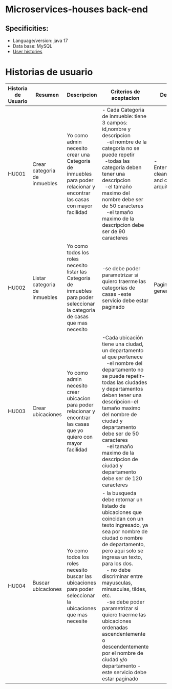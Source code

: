 # Microservices-houses back-end

## Specificities:
- Language/version: java 17
- Data base: MySQL
- [User histories](https://github.com/nateusse/microservices-houses/wiki/Historias-de-usuario)

# Historias de usuario

| Historia de Usuario   | Resumen |  Descripcion | Criterios de aceptacion| Desafios |
|----| ------|------|-------|----| 
| HU001 | Crear categoria de inmuebles | Yo como admin necesito crear una Categoria de inmuebles para poder relacionar y encontrar las casas con mayor facilidad|- Cada Categoria de inmueble: tiene 3 campos: id,nombre y descripcion <br>&nbsp;&nbsp; -el nombre de la categoria no se puede repetir <br>&nbsp;&nbsp;-todas las categoria deben tener una descripcion  <br>&nbsp;&nbsp;-el tamaño maximo del nombre debe ser de 50 caracteres <br>&nbsp;&nbsp; -el tamaño maximo de la descripcion debe ser de 90 caracteres| - Entendimiento clean code and clean arquitecture |  
| HU002 | Listar categoria de inmuebles | Yo como todos los roles necesito listar las Categoria de inmuebles para poder seleccionar la categoria de casas que mas necesito|-se debe poder parametrizar si quiero traerme las categorias de casas -este servicio debe estar paginado| Paginado generico | 
| HU003 | Crear ubicaciones |Yo como admin necesito crear ubicacion para poder relacionar y encontrar las casas que yo quiero con mayor facilidad| -Cada ubicación tiene una ciudad, un departamento al que pertenece <br>&nbsp;&nbsp; -el nombre del departamento no se puede repetir-todas las ciudades y departamentos deben tener una descripcion-el tamaño maximo del nombre de ciudad y departamento debe ser de 50 caracteres <br>&nbsp;&nbsp; -el tamaño maximo de la descripcion de ciudad y departamento debe ser de 120 caracteres| | 
 HU004 | Buscar ubicaciones |Yo como todos los roles necesito buscar las ubicaciones para poder seleccionar la ubicaciones que mas necesite|- la busqueda debe retornar un listado de ubicaciones que coincidan con un texto ingresado, ya sea por nombre de ciudad o nombre de departamento, pero aqui solo se ingresa  un texto, para los dos. <br>&nbsp;&nbsp; - no debe discriminar entre mayusculas, minusculas, tildes, etc. <br>&nbsp;&nbsp; -se debe poder parametrizar si quiero traerme las ubicaciones ordenadas ascendentemente o descendentemente por el nombre de ciudad y/o departamento -este servicio debe estar paginado| | 



